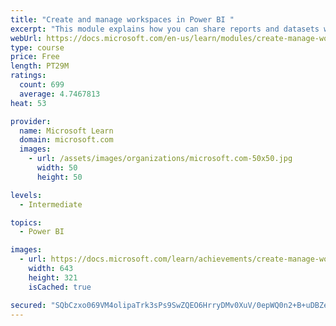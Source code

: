 ```yaml
---
title: "Create and manage workspaces in Power BI "
excerpt: "This module explains how you can share reports and datasets with your users and how to create a deployment strategy that makes sense for you and your organization. Furthermore, you will learn about data lineage in Microsoft Power BI."
webUrl: https://docs.microsoft.com/en-us/learn/modules/create-manage-workspaces-power-bi/
type: course
price: Free
length: PT29M
ratings:
  count: 699
  average: 4.7467813
heat: 53

provider:
  name: Microsoft Learn
  domain: microsoft.com
  images:
    - url: /assets/images/organizations/microsoft.com-50x50.jpg
      width: 50
      height: 50

levels:
  - Intermediate

topics:
  - Power BI

images:
  - url: https://docs.microsoft.com/learn/achievements/create-manage-workspaces-power-bi-social.png
    width: 643
    height: 321
    isCached: true

secured: "SQbCzxo069VM4olipaTrk3sPs9SwZQEO6HrryDMv0XuV/0epWQ0n2+B+uDBZes2Da83uVd+39cDo3ZemAVlYRilxq7ZYUSO9H1Z7iFCcrndMaI4FBEfYs6rIVQvjEEtIz7MWgesfAF4vzazoN0FCOcXFc6HT/z2yh87k3MrAFMcDxq+GIPR/+GQTeTxS8TfOJCItf8ZKj/CtYp+0KjlIGdr+i1FZt265Ir08cOBEMyk0YEe86w6qHnC54onUoBUWizlYIYqy0xJ7+X9/7cvB+L16oYkTlqYHfpy4TEIoNtnc9kCuTFrXStLUHPjdW1GzNQcWlJdZ/efgt8dXHH+Jt/oWUn9R2ZlO2iAga16in7tecqhJIEjiZECa/n10IxB+X15llK39k4PxoarSys2hJDn4E6r4N8N1AExr8KYJJno=;RNAOP+1cXRekcrcOiLZBlA=="
---
```


